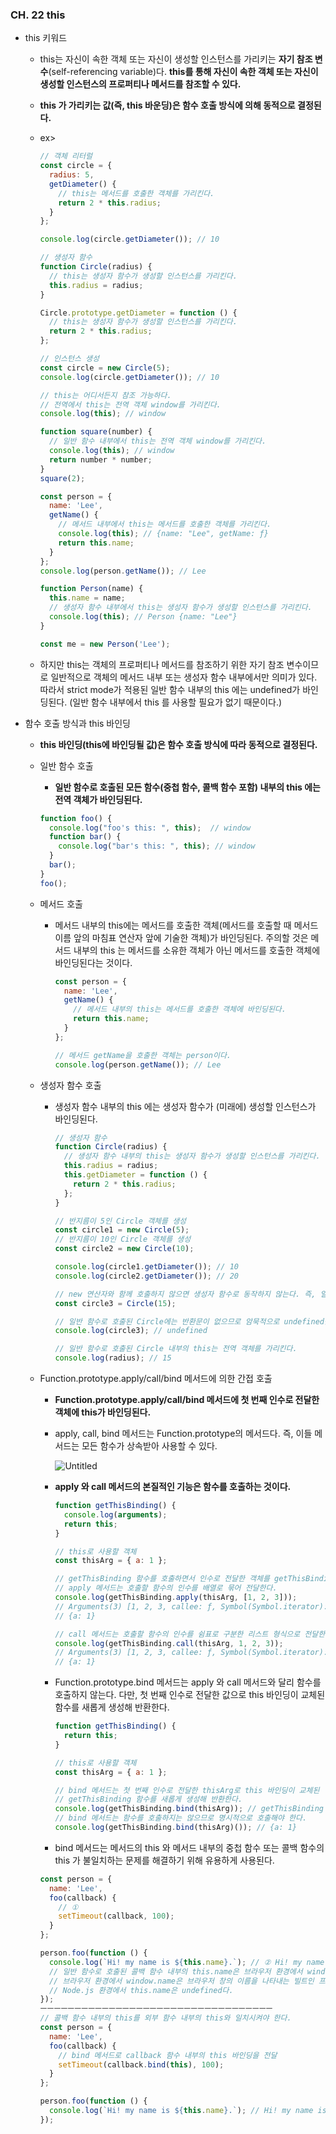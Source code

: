 ### CH. 22 this

- this 키워드
    - this는 자신이 속한 객체 또는 자신이 생성할 인스턴스를 가리키는 **자기 참조 변수**(self-referencing variable)다. 
    **this를 통해 자신이 속한 객체 또는 자신이 생성할 인스턴스의 프로퍼티나 메서드를 참조할 수 있다.**
    - **this 가 가리키는 값(즉, this 바운딩)은 함수 호출 방식에 의해 동적으로 결정된다.**
    - ex>
        
        ```jsx
        // 객체 리터럴
        const circle = {
          radius: 5,
          getDiameter() {
            // this는 메서드를 호출한 객체를 가리킨다.
            return 2 * this.radius;
          }
        };
        
        console.log(circle.getDiameter()); // 10
        
        // 생성자 함수
        function Circle(radius) {
          // this는 생성자 함수가 생성할 인스턴스를 가리킨다.
          this.radius = radius;
        }
        
        Circle.prototype.getDiameter = function () {
          // this는 생성자 함수가 생성할 인스턴스를 가리킨다.
          return 2 * this.radius;
        };
        
        // 인스턴스 생성
        const circle = new Circle(5);
        console.log(circle.getDiameter()); // 10
        
        // this는 어디서든지 참조 가능하다.
        // 전역에서 this는 전역 객체 window를 가리킨다.
        console.log(this); // window
        
        function square(number) {
          // 일반 함수 내부에서 this는 전역 객체 window를 가리킨다.
          console.log(this); // window
          return number * number;
        }
        square(2);
        
        const person = {
          name: 'Lee',
          getName() {
            // 메서드 내부에서 this는 메서드를 호출한 객체를 가리킨다.
            console.log(this); // {name: "Lee", getName: ƒ}
            return this.name;
          }
        };
        console.log(person.getName()); // Lee
        
        function Person(name) {
          this.name = name;
          // 생성자 함수 내부에서 this는 생성자 함수가 생성할 인스턴스를 가리킨다.
          console.log(this); // Person {name: "Lee"}
        }
        
        const me = new Person('Lee');
        ```
        
    - 하지만 this는 객체의 프로퍼티나 메서드를 참조하기 위한 자기 참조 변수이므로 일반적으로 객체의 메서드 내부 또는 생성자 함수 내부에서만 의미가 있다.
    따라서 strict mode가 적용된 일반 함수 내부의 this 에는 undefined가 바인딩된다.
    (일반 함수 내부에서 this 를 사용할 필요가 없기 때문이다.)
- 함수 호출 방식과 this 바인딩
    - **this 바인딩(this에 바인딩될 값)은 함수 호출 방식에 따라 동적으로 결정된다.**
    - 일반 함수 호출
        - **일반 함수로 호출된 모든 함수(중첩 함수, 콜백 함수 포함) 내부의 this 에는 전역 객체가 바인딩된다.**
        
        ```jsx
        function foo() {
          console.log("foo's this: ", this);  // window
          function bar() {
            console.log("bar's this: ", this); // window
          }
          bar();
        }
        foo();
        ```
        
    - 메서드 호출
        - 메서드 내부의 this에는 메서드를 호출한 객체(메서드를 호출할 때 메서드 이름 앞의 마침표 연산자 앞에 기술한 객체)가 바인딩된다. 
        주의할 것은 메서드 내부의 this 는 메서드를 소유한 객체가 아닌 메서드를 호출한 객체에 바인딩된다는 것이다.
            
            ```jsx
            const person = {
              name: 'Lee',
              getName() {
                // 메서드 내부의 this는 메서드를 호출한 객체에 바인딩된다.
                return this.name;
              }
            };
            
            // 메서드 getName을 호출한 객체는 person이다.
            console.log(person.getName()); // Lee
            ```
            
    - 생성자 함수 호출
        - 생성자 함수 내부의 this 에는 생성자 함수가 (미래에) 생성할 인스턴스가 바인딩된다.
            
            ```jsx
            // 생성자 함수
            function Circle(radius) {
              // 생성자 함수 내부의 this는 생성자 함수가 생성할 인스턴스를 가리킨다.
              this.radius = radius;
              this.getDiameter = function () {
                return 2 * this.radius;
              };
            }
            
            // 반지름이 5인 Circle 객체를 생성
            const circle1 = new Circle(5);
            // 반지름이 10인 Circle 객체를 생성
            const circle2 = new Circle(10);
            
            console.log(circle1.getDiameter()); // 10
            console.log(circle2.getDiameter()); // 20
            ```
            
            ```jsx
            // new 연산자와 함께 호출하지 않으면 생성자 함수로 동작하지 않는다. 즉, 일반적인 함수의 호출이다.
            const circle3 = Circle(15);
            
            // 일반 함수로 호출된 Circle에는 반환문이 없으므로 암묵적으로 undefined를 반환한다.
            console.log(circle3); // undefined
            
            // 일반 함수로 호출된 Circle 내부의 this는 전역 객체를 가리킨다.
            console.log(radius); // 15
            ```
            
    - Function.prototype.apply/call/bind 메서드에 의한 간접 호출
        - **Function.prototype.apply/call/bind 메서드에 첫 번째 인수로 전달한 객체에 this가 바인딩된다.**
        - apply, call, bind 메서드는 Function.prototype의 메서드다.
        즉, 이들 메서드는 모든 함수가 상속받아 사용할 수 있다.
            
            ![Untitled](https://s3-us-west-2.amazonaws.com/secure.notion-static.com/83bd561b-3957-44d5-aa3b-570eb3aec616/Untitled.png)
            
        - **apply 와 call 메서드의 본질적인 기능은 함수를 호출하는 것이다.**
            
            ```jsx
            function getThisBinding() {
              console.log(arguments);
              return this;
            }
            
            // this로 사용할 객체
            const thisArg = { a: 1 };
            
            // getThisBinding 함수를 호출하면서 인수로 전달한 객체를 getThisBinding 함수의 this에 바인딩한다.
            // apply 메서드는 호출할 함수의 인수를 배열로 묶어 전달한다.
            console.log(getThisBinding.apply(thisArg, [1, 2, 3]));
            // Arguments(3) [1, 2, 3, callee: ƒ, Symbol(Symbol.iterator): ƒ]
            // {a: 1}
            
            // call 메서드는 호출할 함수의 인수를 쉼표로 구분한 리스트 형식으로 전달한다.
            console.log(getThisBinding.call(thisArg, 1, 2, 3));
            // Arguments(3) [1, 2, 3, callee: ƒ, Symbol(Symbol.iterator): ƒ]
            // {a: 1}
            ```
            
        - Function.prototype.bind 메서드는 apply 와 call 메서드와 달리 함수를 호출하지 않는다. 다만, 첫 번째 인수로 전달한 값으로 this 바인딩이 교체된 함수를 새롭게 생성해 반환한다.
            
            ```jsx
            function getThisBinding() {
              return this;
            }
            
            // this로 사용할 객체
            const thisArg = { a: 1 };
            
            // bind 메서드는 첫 번째 인수로 전달한 thisArg로 this 바인딩이 교체된
            // getThisBinding 함수를 새롭게 생성해 반환한다.
            console.log(getThisBinding.bind(thisArg)); // getThisBinding
            // bind 메서드는 함수를 호출하지는 않으므로 명시적으로 호출해야 한다.
            console.log(getThisBinding.bind(thisArg)()); // {a: 1}
            ```
            
        - bind 메서드는 메서드의 this 와 메서드 내부의 중첩 함수 또는 콜백 함수의 this 가 불일치하는 문제를 해결하기 위해 유용하게 사용된다.
        
        ```jsx
        const person = {
          name: 'Lee',
          foo(callback) {
            // ①
            setTimeout(callback, 100);
          }
        };
        
        person.foo(function () {
          console.log(`Hi! my name is ${this.name}.`); // ② Hi! my name is .
          // 일반 함수로 호출된 콜백 함수 내부의 this.name은 브라우저 환경에서 window.name과 같다.
          // 브라우저 환경에서 window.name은 브라우저 창의 이름을 나타내는 빌트인 프로퍼티이며 기본값은 ''이다.
          // Node.js 환경에서 this.name은 undefined다.
        });
        ㅡㅡㅡㅡㅡㅡㅡㅡㅡㅡㅡㅡㅡㅡㅡㅡㅡㅡㅡㅡㅡㅡㅡㅡㅡㅡㅡㅡㅡㅡㅡㅡㅡㅡ
        // 콜백 함수 내부의 this를 외부 함수 내부의 this와 일치시켜야 한다.
        const person = {
          name: 'Lee',
          foo(callback) {
            // bind 메서드로 callback 함수 내부의 this 바인딩을 전달
            setTimeout(callback.bind(this), 100);
          }
        };
        
        person.foo(function () {
          console.log(`Hi! my name is ${this.name}.`); // Hi! my name is Lee.
        });
        ```